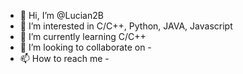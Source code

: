 - 👋 Hi, I’m @Lucian2B
- 👀 I’m interested in C/C++, Python, JAVA, Javascript
- 🌱 I’m currently learning C/C++
- 💞️ I’m looking to collaborate on -
- 📫 How to reach me -

<!---
Lucian2B/Lucian2B is a ✨ special ✨ repository because its `README.md` (this file) appears on your GitHub profile.
You can click the Preview link to take a look at your changes.
--->
